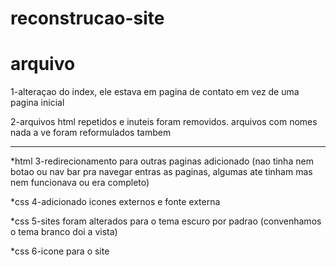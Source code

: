 # reconstrucao-site

# arquivo
1-alteraçao do index, ele estava em pagina de contato em vez de uma pagina inicial 

2-arquivos html repetidos e inuteis foram removidos. arquivos com nomes nada a ve foram reformulados tambem

<hr>

*html
3-redirecionamento para outras paginas adicionado (nao tinha nem botao ou nav bar pra navegar entras as paginas, algumas ate tinham mas nem funcionava ou era completo)

*css
4-adicionado icones externos e fonte externa

*css
5-sites foram alterados para o tema escuro por padrao (convenhamos o tema branco doi a vista)

*css
6-icone para o site
